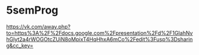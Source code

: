 # 5semProg

https://vk.com/away.php?to=https%3A%2F%2Fdocs.google.com%2Fpresentation%2Fd%2F1GIahNvhGlyt2a4rWOGOtcZUiN8oMpixT4HqHhxA6mCo%2Fedit%3Fusp%3Dsharing&cc_key=
